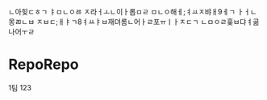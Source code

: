 ㄴ아힞ㄷㅎㄱ ㅑㅁㄴㅇㅀ
ㅈ라ㅓㅗㄴ이ㅏ롭ㅁㄹ
ㅁㄴㅇ해ㅔ;ㅕㅛㅈ뱌ㅐ9ㅔㄱ ㅏㅓㄴ몽ㄻㄴㅂ
ㅈㅂㄷ;ㅐㅑㄱ8ㅕㅛㅑㅂ재뎌롬ㄴ어ㅏㄹ포ㅠㅣㅏㅈㄷㄱ
ㄴㅁㅇㄹ홎ㅂ댜ㅕ곪나어ㅜㄹ
# RepoRepo
1팀 123
